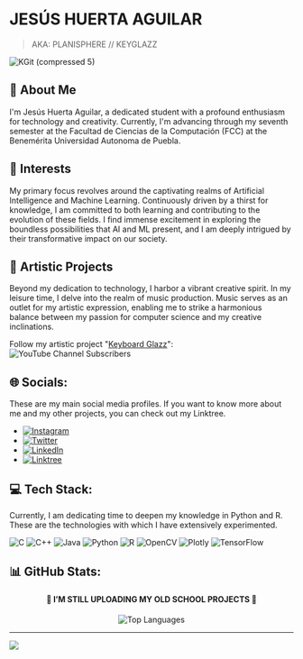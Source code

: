 
# JESÚS HUERTA AGUILAR

> AKA: PLANISPHERE // KEYGLAZZ

![KGit (compressed 5)](https://github.com/KPlanisphere/binary-tree-operations/assets/60454942/8bd90e05-b778-4d60-acec-386e7fb32528)

## 🥭 About Me

I'm Jesús Huerta Aguilar, a dedicated student with a profound enthusiasm for technology and creativity. Currently, I'm advancing through my seventh semester at the Facultad de Ciencias de la Computación (FCC) at the Benemérita Universidad Autonoma de Puebla.

## 🧠 Interests 

My primary focus revolves around the captivating realms of Artificial Intelligence and Machine Learning. Continuously driven by a thirst for knowledge, I am committed to both learning and contributing to the evolution of these fields. I find immense excitement in exploring the boundless possibilities that AI and ML present, and I am deeply intrigued by their transformative impact on our society.

## 🎨 Artistic Projects

Beyond my dedication to technology, I harbor a vibrant creative spirit. In my leisure time, I delve into the realm of music production. Music serves as an outlet for my artistic expression, enabling me to strike a harmonious balance between my passion for computer science and my creative inclinations.

Follow my artistic project "[Keyboard Glazz](https://youtube.com/@keyboardglazz)":   ![YouTube Channel Subscribers](https://img.shields.io/youtube/channel/subscribers/UC6-jfBf6FPcoK86qND5daVQ)



## 🌐 Socials:
  
These are my main social media profiles. If you want to know more about me and my other projects, you can check out my Linktree.

- [![Instagram](https://img.shields.io/badge/Instagram-%23E4405F.svg?logo=Instagram&logoColor=white)](https://instagram.com/planisphere.k1) 
- [![Twitter](https://img.shields.io/badge/Twitter-%231DA1F2.svg?logo=Twitter&logoColor=white)](https://twitter.com/PlanisphereK1) 
- [![LinkedIn](https://img.shields.io/badge/LinkedIn-%230077B5.svg?logo=linkedin&logoColor=white)](https://linkedin.com/in/jesushuertaaguilar) 
- [![Linktree](https://img.shields.io/badge/Linktree-%254F1A.svg?logo=Linktree&logoColor=white)
](https://linktr.ee/planispherek1)

## 💻 Tech Stack:
Currently, I am dedicating time to deepen my knowledge in Python and R. These are the technologies with which I have extensively experimented.

![C](https://img.shields.io/badge/c-%2300599C.svg?style=for-the-badge&logo=c&logoColor=white) ![C++](https://img.shields.io/badge/c++-%2300599C.svg?style=for-the-badge&logo=c%2B%2B&logoColor=white) ![Java](https://img.shields.io/badge/java-%23ED8B00.svg?style=for-the-badge&logo=java&logoColor=white) ![Python](https://img.shields.io/badge/python-3670A0?style=for-the-badge&logo=python&logoColor=ffdd54) ![R](https://img.shields.io/badge/r-%23276DC3.svg?style=for-the-badge&logo=r&logoColor=white) ![OpenCV](https://img.shields.io/badge/opencv-%23white.svg?style=for-the-badge&logo=opencv&logoColor=white) ![Plotly](https://img.shields.io/badge/Plotly-%233F4F75.svg?style=for-the-badge&logo=plotly&logoColor=white) ![TensorFlow](https://img.shields.io/badge/TensorFlow-%23FF6F00.svg?style=for-the-badge&logo=TensorFlow&logoColor=white)

## 📊 GitHub Stats:

<h4 align="center">🚨 I’M STILL UPLOADING MY OLD SCHOOL PROJECTS 🚨</h4>

<p align="center">  <img src="https://github-readme-stats.vercel.app/api/top-langs/?username=KPlanisphere&theme=dark&hide_border=false&include_all_commits=false&count_private=false&layout=donut-vertical" alt="Top Languages" />  </p>

---
[![](https://visitcount.itsvg.in/api?id=KPlanisphere&icon=1&color=10)](https://visitcount.itsvg.in)

